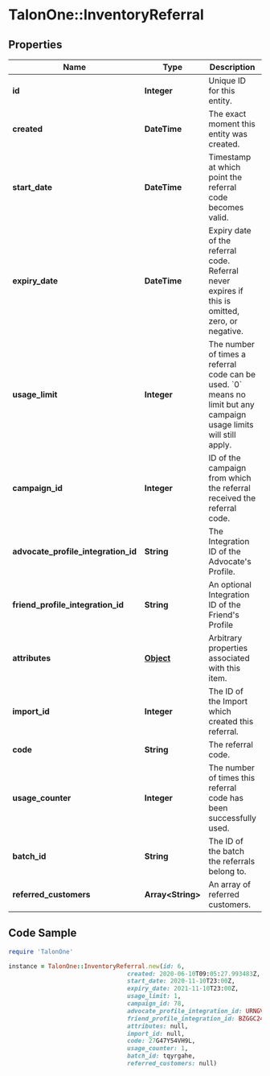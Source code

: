# TalonOne::InventoryReferral

## Properties

Name | Type | Description | Notes
------------ | ------------- | ------------- | -------------
**id** | **Integer** | Unique ID for this entity. | 
**created** | **DateTime** | The exact moment this entity was created. | 
**start_date** | **DateTime** | Timestamp at which point the referral code becomes valid. | [optional] 
**expiry_date** | **DateTime** | Expiry date of the referral code. Referral never expires if this is omitted, zero, or negative. | [optional] 
**usage_limit** | **Integer** | The number of times a referral code can be used. &#x60;0&#x60; means no limit but any campaign usage limits will still apply.  | 
**campaign_id** | **Integer** | ID of the campaign from which the referral received the referral code. | 
**advocate_profile_integration_id** | **String** | The Integration ID of the Advocate&#39;s Profile. | 
**friend_profile_integration_id** | **String** | An optional Integration ID of the Friend&#39;s Profile | [optional] 
**attributes** | [**Object**](.md) | Arbitrary properties associated with this item. | [optional] 
**import_id** | **Integer** | The ID of the Import which created this referral. | [optional] 
**code** | **String** | The referral code. | 
**usage_counter** | **Integer** | The number of times this referral code has been successfully used. | 
**batch_id** | **String** | The ID of the batch the referrals belong to. | [optional] 
**referred_customers** | **Array&lt;String&gt;** | An array of referred customers. | 

## Code Sample

```ruby
require 'TalonOne'

instance = TalonOne::InventoryReferral.new(id: 6,
                                 created: 2020-06-10T09:05:27.993483Z,
                                 start_date: 2020-11-10T23:00Z,
                                 expiry_date: 2021-11-10T23:00Z,
                                 usage_limit: 1,
                                 campaign_id: 78,
                                 advocate_profile_integration_id: URNGV8294NV,
                                 friend_profile_integration_id: BZGGC2454PA,
                                 attributes: null,
                                 import_id: null,
                                 code: 27G47Y54VH9L,
                                 usage_counter: 1,
                                 batch_id: tqyrgahe,
                                 referred_customers: null)
```


